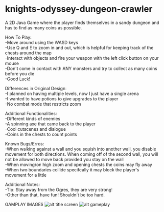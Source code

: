 # knights-odyssey-dungeon-crawler
A 2D Java Game where the player finds themselves in a sandy dungeon and has to find as many coins as possible.

How To Play:  
-Move around using the WASD keys  
-Use Q and E to zoom in and out, which is helpful for keeping track of the chests around the map  
-Interact with objects and fire your weapon with the left click button on your mouse  
-Don't come in contact with ANY monsters and try to collect as many coins before you die  
-Good Luck!  

Differences in Original Design:  
-I planned on having multiple levels, now I just have a single arena  
-I wanted to have potions to give upgrades to the player  
-No combat mode that restricts zoom  

Additional Functionalities:  
-Different kinds of enemies  
-A spinning axe that came back to the player  
-Cool cutscenes and dialogue  
-Coins in the chests to count points  

Known Bugs/Erros:  
-When walking against a wall and you squish into another wall, you disable movement for both directions. When coming off of the second wall, you will not be allowed to move back provided you stay on the wall  
-When moving/on high zoom and opening chests the coins may fly away  
-When two boundaries collide specifcally it may block the player's movement for a little  

Additional Notes:  
-Tip: Stay away from the Ogres, they are very strong!  
-Other than that, have fun! Shouldn't be too hard.  


GAMPLAY IMAGES
![alt title screen](https://github.com/[christianfisla]/[personal-website]/src/images/kotitlescreen.png?raw=true)
![alt gameplay](https://github.com/[username]/[reponame]/blob/[branch]/image.jpg?raw=true)
